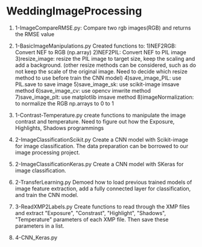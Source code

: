 # WeddingImageProcessing

1. 1-ImageCompareRMSE.py:
Compare two rgb images(RGB) and returns the RMSE value

2. 1-BasicImageManipulations.py
Created functions to:
1)NEF2RGB: Convert NEF to RGB (np.array)
2)NEF2PIL: Convert NEF to PIL image
3)resize_image: resize the PIL image to target size, keep the scaling and add a background. (other resize methods can be considered, such as do not keep the scale of the original image. Need to decide which resize method to use before train the CNN model)
4)save_image_PIL: use PIL.save to save image
5)save_image_sk: use scikit-image imsave method
6)save_image_cv: use opencv imwrite method
7)save_image_plt: use matplotlib imsave method
8)imageNormalization: to normalize the RGB np.arrays to 0 to 1

3. 1-Contrast-Temperature.py
create functions to manipulate the image contrast and temperature. Need to figure out how the Exposure, Highlights, Shadows programmings

4. 2-ImageClassificationScikit.py
Create a CNN model with Scikit-image for image classification. The data preparation can be borrowed to our image processing project.

5. 2-ImageClassificationKeras.py
Create a CNN model with SKeras for image classification. 

6. 2-TransferLearning.py
Demoed how to load previous trained models of image feature extraction, add a fully connected layer for classification, and train the CNN model.

7. 3-ReadXMP2Labels.py
Create functions to read through the XMP files and extract "Exposure", "Constrast", "Highlight", "Shadows", "Temperature" parameters of each XMP file. Then save these parameters in a list. 

8. 4-CNN_Keras.py
